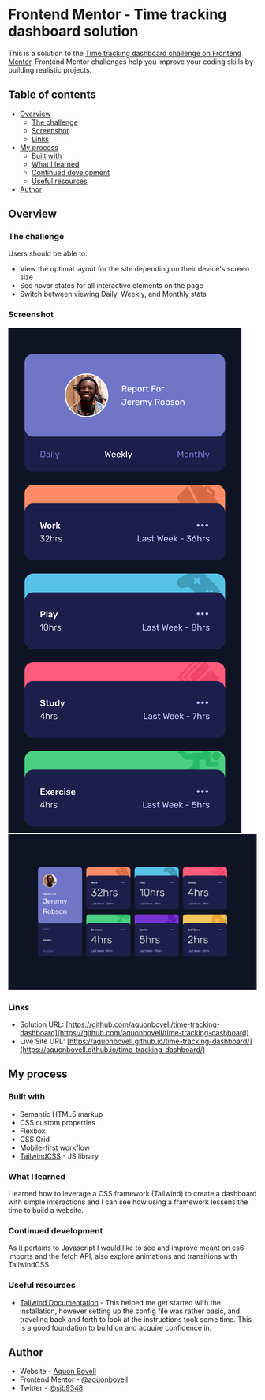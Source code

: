 # Frontend Mentor - Time tracking dashboard solution

This is a solution to the [Time tracking dashboard challenge on Frontend Mentor](https://www.frontendmentor.io/challenges/time-tracking-dashboard-UIQ7167Jw). Frontend Mentor challenges help you improve your coding skills by building realistic projects. 

## Table of contents

- [Overview](#overview)
  - [The challenge](#the-challenge)
  - [Screenshot](#screenshot)
  - [Links](#links)
- [My process](#my-process)
  - [Built with](#built-with)
  - [What I learned](#what-i-learned)
  - [Continued development](#continued-development)
  - [Useful resources](#useful-resources)
- [Author](#author)

## Overview

### The challenge

Users should be able to:

- View the optimal layout for the site depending on their device's screen size
- See hover states for all interactive elements on the page
- Switch between viewing Daily, Weekly, and Monthly stats

### Screenshot

![mobile screenshot](./images/mobile.png)
![desktop screenshot](./images/desktop.png)

### Links

- Solution URL: [https://github.com/aquonbovell/time-tracking-dashboard](https://github.com/aquonbovell/time-tracking-dashboard)
- Live Site URL: [https://aquonbovell.github.io/time-tracking-dashboard/](https://aquonbovell.github.io/time-tracking-dashboard/)

## My process

### Built with

- Semantic HTML5 markup
- CSS custom properties
- Flexbox
- CSS Grid
- Mobile-first workflow
- [TailwindCSS](https://tailwindcss.com/) - JS library

### What I learned

I learned how to leverage a CSS framework (Tailwind) to create a dashboard with simple interactions and I can see how using a framework lessens the time to build a website.

### Continued development

As it pertains to Javascript I would like to see and improve meant on es6 imports and the fetch API, also explore animations and transitions with TailwindCSS.

### Useful resources

- [Tailwind Documentation](https://tailwindcss.com/docs/installationm) - This helped me get started with the installation, however setting up the config file was rather basic, and traveling back and forth to look at the instructions took some time. This is a good foundation to build on and acquire confidence in.

## Author

- Website - [Aquon Bovell](https://github.com/aquonbovell)
- Frontend Mentor - [@aquonbovell](https://www.frontendmentor.io/profile/aquonbovell)
- Twitter - [@sjb9348](https://www.twitter.com/sjb9348)
